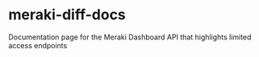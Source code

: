 # meraki-diff-docs
Documentation page for the Meraki Dashboard API that highlights limited access endpoints
